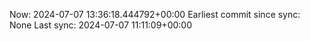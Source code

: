 Now: 2024-07-07 13:36:18.444792+00:00 Earliest commit since sync: None Last sync: 2024-07-07 11:11:09+00:00
